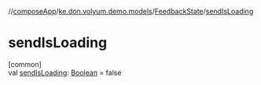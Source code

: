 //[composeApp](../../../index.md)/[ke.don.volyum.demo.models](../index.md)/[FeedbackState](index.md)/[sendIsLoading](send-is-loading.md)

# sendIsLoading

[common]\
val [sendIsLoading](send-is-loading.md): [Boolean](https://kotlinlang.org/api/core/kotlin-stdlib/kotlin/-boolean/index.html) = false